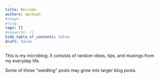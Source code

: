 ```yaml
---
title: Welcome
authors: qmchugh
#image: 
#slug: 
tags: []
#keywords: []
hide_table_of_contents: false
draft: false
---
```


This is my microblog. It consists of random ideas, tips, and musings from my everyday life.

Some of these "seedling" posts may grow into larger blog posts.